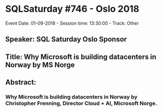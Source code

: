 # SQLSaturday #746 - Oslo 2018
Event Date: 01-09-2018 - Session time: 13:30:00 - Track: Other
## Speaker: SQL Saturday Oslo Sponsor
## Title: Why Microsoft is building datacenters in Norway by MS Norge
## Abstract:
### Why Microsoft is building datacenters in Norway by Christopher Frenning, Director Cloud + AI, Microsoft Norge.
